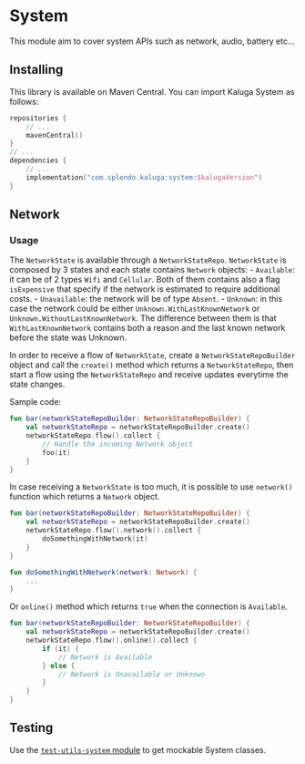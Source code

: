 # System

This module aim to cover system APIs such as network, audio, battery etc...

## Installing
This library is available on Maven Central. You can import Kaluga System as follows:

```kotlin
repositories {
    // ...
    mavenCentral()
}
// ...
dependencies {
    // ...
    implementation("com.splendo.kaluga:system:$kalugaVersion")
}
```

## Network
### Usage
The `NetworkState` is available through a `NetworkStateRepo`.
`NetworkState` is composed by 3 states and each state contains `Network` objects:
    - `Available`: it can be of 2 types `Wifi` and `Cellular`. Both of them contains also a flag `isExpensive` that specify if the network is estimated to require additional costs.
    - `Unavailable`: the network will be of type `Absent`.
    - `Unknown`: in this case the network could be either `Unknown.WithLastKnownNetwork` or `Unknown.WithoutLastKnownNetwork`. The difference between them is that `WithLastKnownNetwork` contains both a reason and the last known network before the state was Unknown.

In order to receive a flow of `NetworkState`, create a `NetworkStateRepoBuilder` object and call the `create()` method which returns a `NetworkStateRepo`, then start a flow using the `NetworkStateRepo` and receive updates everytime the state changes.

Sample code:
```kotlin
fun bar(networkStateRepoBuilder: NetworkStateRepoBuilder) {
	val networkStateRepo = networkStateRepoBuilder.create()
	networkStateRepo.flow().collect {
	    // Handle the incoming Network object
	    foo(it)
	}
}
```

In case receiving a `NetworkState` is too much, it is possible to use `network()` function which returns a `Network` object.

```kotlin
fun bar(networkStateRepoBuilder: NetworkStateRepoBuilder) {
	val networkStateRepo = networkStateRepoBuilder.create()
	networkStateRepo.flow().network().collect {
	    doSomethingWithNetwork(it)
	}
}

fun doSomethingWithNetwork(network: Network) {
    ...
}
```

Or `online()` method which returns `true` when the connection is `Available`.

```kotlin
fun bar(networkStateRepoBuilder: NetworkStateRepoBuilder) {
	val networkStateRepo = networkStateRepoBuilder.create()
	networkStateRepo.flow().online().collect {
	    if (it) {
	        // Network is Available
	    } else {
	        // Network is Unavailable or Unknown
	    }
	}
}
```

## Testing
Use the [`test-utils-system` module](../test-utils-system) to get mockable System classes.

